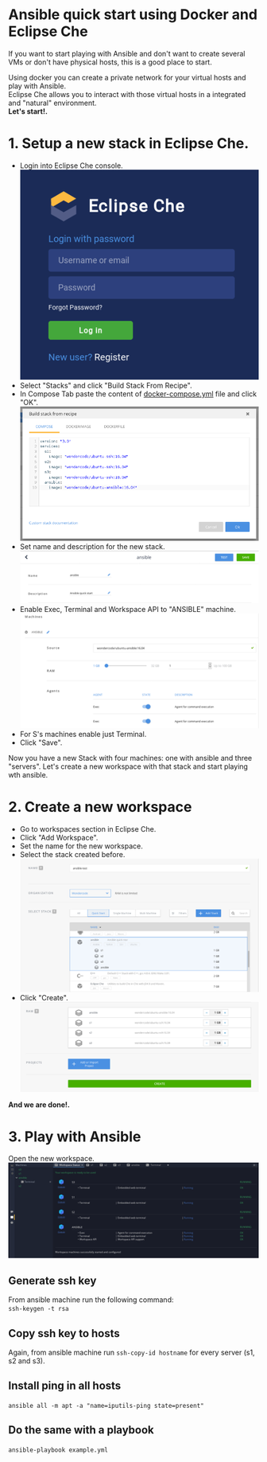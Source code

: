 # Ansible quick start using Docker and Eclipse Che
If you want to start playing with Ansible and don't want to create several VMs or don't have physical hosts, this is a good place to start.  

Using docker you can create a private network for your virtual hosts and play with Ansible.  
Eclipse Che allows you to interact with those virtual hosts in a integrated and "natural" environment.  
**Let's start!.**
# 1. Setup a new stack in Eclipse Che.
- Login into  Eclipse Che console.  
![Eclipse Che login](screenshots/login.png)
- Select "Stacks" and click "Build Stack From Recipe".
- In Compose Tab paste the content of [docker-compose.yml](https://github.com/WilliamMolina/ansible-che/blob/master/docker-compose.yml) file and click "OK".  
![Create Stack](screenshots/stack.png)
- Set name and description for the new stack.  
![Edit name and description](screenshots/stack-edit.png)
- Enable Exec, Terminal and Workspace API to "ANSIBLE" machine.
![Edit ansible machine](screenshots/ansible-machine-edit.png)
- For S's machines enable just Terminal.
- Click "Save".

Now you have a new Stack with four machines: one with ansible and three "servers".
Let's create a new workspace with that stack and start playing wth ansible.

# 2. Create a new workspace

- Go to workspaces section in Eclipse Che.
- Click "Add Workspace".
- Set the name for the new workspace.
- Select the stack created before.  
![Select stack](screenshots/select-stack.png)
- Click "Create".  
![create workspace](screenshots/create-workspace.png)

**And we are done!.**

# 3. Play with Ansible
Open the new workspace.  
![Machines](screenshots/machines.png)
## Generate ssh key
From ansible machine run the following command:  
 `ssh-keygen -t rsa`

## Copy ssh key to hosts
Again, from ansible machine run `ssh-copy-id hostname` for every server (s1, s2 and s3).

## Install ping in all hosts
 `ansible all -m apt -a "name=iputils-ping state=present"`

## Do the same with a  playbook
`ansible-playbook example.yml`
